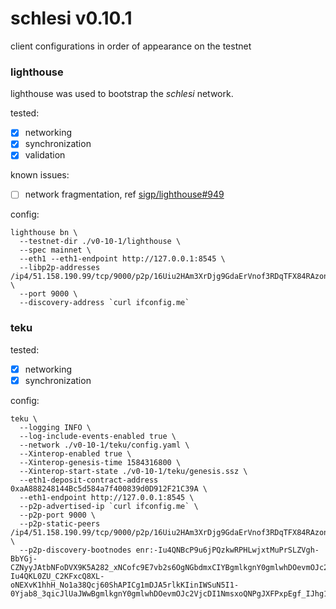# schlesi v0.10.1

client configurations in order of appearance on the testnet

### lighthouse

lighthouse was used to bootstrap the _schlesi_ network.

tested:
- [x] networking
- [x] synchronization
- [x] validation

known issues:
- [ ] network fragmentation, ref [sigp/lighthouse#949](https://github.com/sigp/lighthouse/issues/949)

config:

```
lighthouse bn \
  --testnet-dir ./v0-10-1/lighthouse \      
  --spec mainnet \
  --eth1 --eth1-endpoint http://127.0.0.1:8545 \
  --libp2p-addresses /ip4/51.158.190.99/tcp/9000/p2p/16Uiu2HAm3XrDjg9GdaErVnof3RDqTFX84RAzonWgrkpXfC5Lgud8,/ip4/51.158.190.99/tcp/9500/p2p/16Uiu2HAmJ1LHCDcLvt9wWHfzxAhrrsBwzF9HHfe4ybiRH3XhwHit \
  --port 9000 \
  --discovery-address `curl ifconfig.me`
```

### teku

tested:
- [x] networking
- [x] synchronization

config:

```
teku \
  --logging INFO \
  --log-include-events-enabled true \
  --network ./v0-10-1/teku/config.yaml \
  --Xinterop-enabled true \
  --Xinterop-genesis-time 1584316800 \
  --Xinterop-start-state ./v0-10-1/teku/genesis.ssz \
  --eth1-deposit-contract-address 0xaA888248144Bc5d584a7f400839d0D912F21C39A \
  --eth1-endpoint http://127.0.0.1:8545 \
  --p2p-advertised-ip `curl ifconfig.me` \
  --p2p-port 9000 \
  --p2p-static-peers /ip4/51.158.190.99/tcp/9000/p2p/16Uiu2HAm3XrDjg9GdaErVnof3RDqTFX84RAzonWgrkpXfC5Lgud8,/ip4/51.158.190.99/tcp/9500/p2p/16Uiu2HAmJ1LHCDcLvt9wWHfzxAhrrsBwzF9HHfe4ybiRH3XhwHit \
  --p2p-discovery-bootnodes enr:-Iu4QNBcP9u6jPQzkwRPHLwjxtMuPrSLZVgh-BbYGj-CZNyyJAtbNFoDVX9K5A282_xNCofc9E7vb2s6OgNGbdmxCIYBgmlkgnY0gmlwhDOevmOJc2VjcDI1NmsxoQJ4co8ifM7GT9mbDJmep_r98ZScURrrFChIJWciD6O6B4N0Y3CCIyiDdWRwgiMo,enr:-Iu4QKL0ZU_C2KFxcQ8XL-oNEXvK1hhH_No1a38Qcj60ShAPICg1mDJA5rlkKIinIWSuN5I1-0Yjab8_3qicJlUaJWwBgmlkgnY0gmlwhDOevmOJc2VjcDI1NmsxoQNPgJXFPxpEgf_IJhg1H8pAjwag7uc6JKwyyDc0OVHh7YN0Y3CCJRyDdWRwgiUc 
  ```

